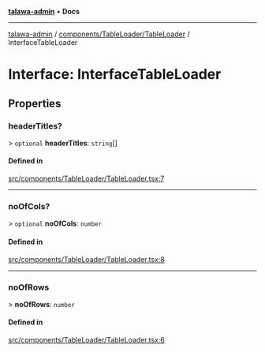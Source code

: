 [**talawa-admin**](../../../../README.md) • **Docs**

***

[talawa-admin](../../../../modules.md) / [components/TableLoader/TableLoader](../README.md) / InterfaceTableLoader

# Interface: InterfaceTableLoader

## Properties

### headerTitles?

\> `optional` **headerTitles**: `string`[]

#### Defined in

[src/components/TableLoader/TableLoader.tsx:7](https://github.com/PalisadoesFoundation/talawa-admin/blob/ec91a82db6f7a7a061fbb4ea9639f2bff335faa5/src/components/TableLoader/TableLoader.tsx#L7)

***

### noOfCols?

\> `optional` **noOfCols**: `number`

#### Defined in

[src/components/TableLoader/TableLoader.tsx:8](https://github.com/PalisadoesFoundation/talawa-admin/blob/ec91a82db6f7a7a061fbb4ea9639f2bff335faa5/src/components/TableLoader/TableLoader.tsx#L8)

***

### noOfRows

\> **noOfRows**: `number`

#### Defined in

[src/components/TableLoader/TableLoader.tsx:6](https://github.com/PalisadoesFoundation/talawa-admin/blob/ec91a82db6f7a7a061fbb4ea9639f2bff335faa5/src/components/TableLoader/TableLoader.tsx#L6)
